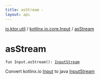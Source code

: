 ```yaml
---
title: asStream - 
layout: api
---
```


<div class='api-docs-breadcrumbs'><a href="../index.html">io.ktor.util</a> / <a href="index.html">kotlinx.io.core.Input</a> / <a href="./as-stream.html">asStream</a></div>

# asStream

<div class="signature"><code><span class="keyword">fun </span><span class="identifier">Input</span><span class="symbol">.</span><span class="identifier">asStream</span><span class="symbol">(</span><span class="symbol">)</span><span class="symbol">: </span><a href="http://docs.oracle.com/javase/6/docs/api/java/io/InputStream.html"><span class="identifier">InputStream</span></a></code></div>

Convert kotlinx.io <a href="#">Input</a> to java <a href="http://docs.oracle.com/javase/6/docs/api/java/io/InputStream.html">InputStream</a>

